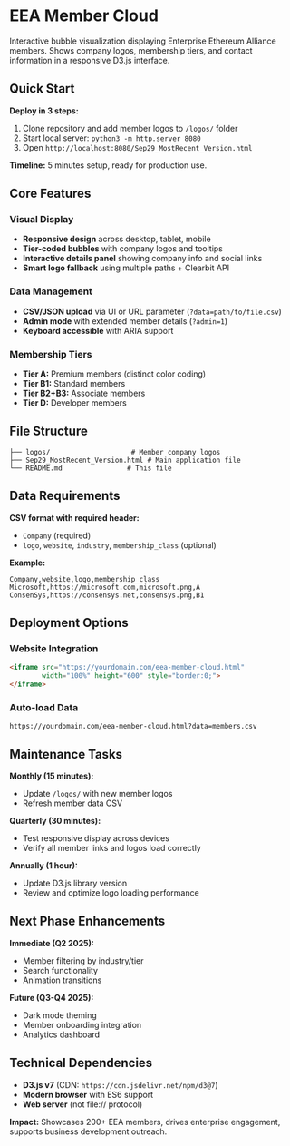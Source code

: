 # EEA Member Cloud

Interactive bubble visualization displaying Enterprise Ethereum Alliance members. Shows company logos, membership tiers, and contact information in a responsive D3.js interface.

## Quick Start

**Deploy in 3 steps:**
1. Clone repository and add member logos to `/logos/` folder
2. Start local server: `python3 -m http.server 8080`
3. Open `http://localhost:8080/Sep29_MostRecent_Version.html`

**Timeline:** 5 minutes setup, ready for production use.

## Core Features

### Visual Display
- **Responsive design** across desktop, tablet, mobile
- **Tier-coded bubbles** with company logos and tooltips
- **Interactive details panel** showing company info and social links
- **Smart logo fallback** using multiple paths + Clearbit API

### Data Management
- **CSV/JSON upload** via UI or URL parameter (`?data=path/to/file.csv`)
- **Admin mode** with extended member details (`?admin=1`)
- **Keyboard accessible** with ARIA support

### Membership Tiers
- **Tier A:** Premium members (distinct color coding)
- **Tier B1:** Standard members
- **Tier B2+B3:** Associate members
- **Tier D:** Developer members

## File Structure

```
├── logos/                    # Member company logos
├── Sep29_MostRecent_Version.html # Main application file
└── README.md                # This file
```

## Data Requirements

**CSV format with required header:**
- `Company` (required)
- `logo`, `website`, `industry`, `membership_class` (optional)

**Example:**
```csv
Company,website,logo,membership_class
Microsoft,https://microsoft.com,microsoft.png,A
ConsenSys,https://consensys.net,consensys.png,B1
```

## Deployment Options

### Website Integration
```html
<iframe src="https://yourdomain.com/eea-member-cloud.html" 
        width="100%" height="600" style="border:0;">
</iframe>
```

### Auto-load Data
```
https://yourdomain.com/eea-member-cloud.html?data=members.csv
```

## Maintenance Tasks

**Monthly (15 minutes):**
- Update `/logos/` with new member logos
- Refresh member data CSV

**Quarterly (30 minutes):**
- Test responsive display across devices
- Verify all member links and logos load correctly

**Annually (1 hour):**
- Update D3.js library version
- Review and optimize logo loading performance

## Next Phase Enhancements

**Immediate (Q2 2025):**
- Member filtering by industry/tier
- Search functionality
- Animation transitions

**Future (Q3-Q4 2025):**
- Dark mode theming
- Member onboarding integration
- Analytics dashboard

## Technical Dependencies

- **D3.js v7** (CDN: `https://cdn.jsdelivr.net/npm/d3@7`)
- **Modern browser** with ES6 support
- **Web server** (not file:// protocol)

**Impact:** Showcases 200+ EEA members, drives enterprise engagement, supports business development outreach.
